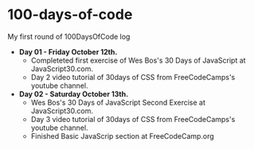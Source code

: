 # 100-days-of-code
My first round of 100DaysOfCode log

* **Day 01 - Friday October 12th.**
	- Completeted first exercise of Wes Bos's 30 Days of JavaScript at JavaScript30.com.
	- Day 2 video tutorial of 30days of CSS from FreeCodeCamps's youtube channel.
* **Day 02 - Saturday October 13th.**
	- Wes Bos's 30 Days of JavaScript Second Exercise at JavaScript30.com.
	- Day 3 video tutorial of 30days of CSS from FreeCodeCamps's youtube channel.
	- Finished Basic JavaScrip section at FreeCodeCamp.org
